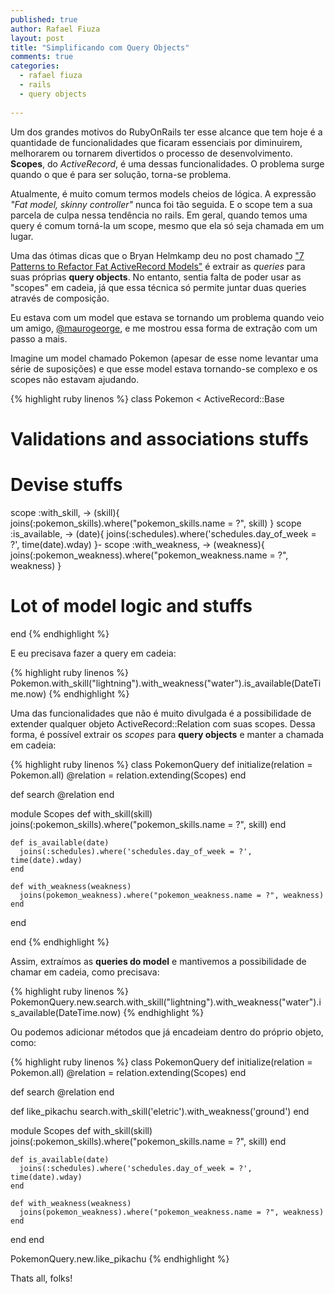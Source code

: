 ```yaml
---
published: true
author: Rafael Fiuza
layout: post
title: "Simplificando com Query Objects"
comments: true
categories:
  - rafael fiuza
  - rails
  - query objects
  
---
```


Um dos grandes motivos do RubyOnRails ter esse alcance que tem hoje é a quantidade de funcionalidades que ficaram essenciais por diminuirem, melhorarem ou tornarem divertidos o processo de desenvolvimento.
**Scopes**, do *ActiveRecord*, é uma dessas funcionalidades. O problema surge quando o que é para ser solução, torna-se problema.

<!--more-->

Atualmente, é muito comum termos models cheios de lógica. A expressão *"Fat model, skinny controller"* nunca foi tão seguida. E o scope tem a sua parcela de culpa nessa tendência no rails.
Em geral, quando temos uma query é comum torná-la um scope, mesmo que ela só seja chamada em um lugar.

Uma das ótimas dicas que o Bryan Helmkamp deu no post chamado ["7 Patterns to Refactor Fat ActiveRecord Models"](http://blog.codeclimate.com/blog/2012/10/17/7-ways-to-decompose-fat-activerecord-models/) é extrair as *queries* para suas próprias **query objects**. No entanto, sentia falta de poder usar as "scopes" em cadeia, já que essa técnica só permite juntar duas queries através de composição.

Eu estava com um model que estava se tornando um problema quando veio um amigo, [@maurogeorge](https://twitter.com/maurogeorge), e me mostrou essa forma de extração com um passo a mais.

Imagine um model chamado Pokemon (apesar de esse nome levantar uma série de suposições) e que esse model estava tornando-se complexo e os scopes não estavam ajudando.

{% highlight ruby linenos %}
class Pokemon < ActiveRecord::Base
  # Validations and associations stuffs

  # Devise stuffs

  scope :with_skill, -> (skill){ joins(:pokemon_skills).where("pokemon_skills.name = ?", skill) }
  scope :is_available, -> (date){ joins(:schedules).where('schedules.day_of_week = ?', time(date).wday) }-
  scope :with_weakness, -> (weakness){ joins(:pokemon_weakness).where("pokemon_weakness.name = ?", weakness) }

  # Lot of model logic and stuffs

end
{% endhighlight %}

E eu precisava fazer a query em cadeia:

{% highlight ruby linenos %}
Pokemon.with_skill("lightning").with_weakness("water").is_available(DateTime.now)
{% endhighlight %}

Uma das funcionalidades que não é muito divulgada é a possibilidade de extender qualquer objeto ActiveRecord::Relation com suas scopes. Dessa forma, é possível extrair os *scopes* para **query objects** e manter a chamada em cadeia:

{% highlight ruby linenos %}
class PokemonQuery
  def initialize(relation = Pokemon.all)
    @relation = relation.extending(Scopes)
  end

  def search
    @relation
  end

  module Scopes
    def with_skill(skill)
      joins(:pokemon_skills).where("pokemon_skills.name = ?", skill)
    end

    def is_available(date)
      joins(:schedules).where('schedules.day_of_week = ?', time(date).wday)
    end

    def with_weakness(weakness)
      joins(pokemon_weakness).where("pokemon_weakness.name = ?", weakness)      
    end
  end

end
{% endhighlight %}

Assim, extraímos as **queries do model** e mantivemos a possibilidade de chamar em cadeia, como precisava:

{% highlight ruby linenos %}
PokemonQuery.new.search.with_skill("lightning").with_weakness("water").is_available(DateTime.now)
{% endhighlight %}

Ou podemos adicionar métodos que já encadeiam dentro do próprio objeto, como:

{% highlight ruby linenos %}
class PokemonQuery
  def initialize(relation = Pokemon.all)
    @relation = relation.extending(Scopes)
  end

  def search
    @relation
  end

  def like_pikachu
    search.with_skill('eletric').with_weakness('ground')
  end

  module Scopes
    def with_skill(skill)
      joins(:pokemon_skills).where("pokemon_skills.name = ?", skill)
    end

    def is_available(date)
      joins(:schedules).where('schedules.day_of_week = ?', time(date).wday)
    end

    def with_weakness(weakness)
      joins(pokemon_weakness).where("pokemon_weakness.name = ?", weakness)      
    end
  end
end

PokemonQuery.new.like_pikachu
{% endhighlight %}


Thats all, folks!
